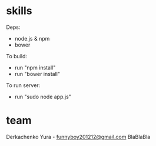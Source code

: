 skills
======
Deps:

* node.js & npm
* bower

To build:

* run "npm install"
* run "bower install"

To run server:

* run "sudo node app.js"

team
====
Derkachenko Yura - funnyboy201212@gmail.com
BlaBlaBla 
